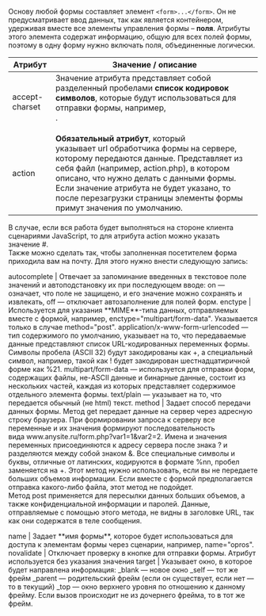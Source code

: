 Основу любой формы составляет элемент `<form>...</form>`. Он не предусматривает ввод данных, так как является контейнером, удерживая вместе все элементы управления формы – **поля**. Атрибуты этого элемента содержат информацию, общую для всех полей формы, поэтому в одну форму нужно включать поля, объединенные логически.

Атрибут | Значение / описание
------------- | ---------------
accept-charset | Значение атрибута представляет собой разделенный пробелами **список кодировок символов**, которые будут использоваться для отправки формы, например, <form accept-charset="ISO-8859-1">.
action | **Обязательный атрибут**, который указывает url обработчика формы на сервере, которому передаются данные. Представляет из себя файл (например, action.php), в котором описано, что нужно делать с данными формы. Если значение атрибута не будет указано, то после перезагрузки страницы элементы формы примут значения по умолчанию.  
В случае, если вся работа будет выполняться на стороне клиента сценариями JavaScript, то для атрибута action можно указать значение #.  
Также можно сделать так, чтобы заполненная посетителем форма приходила вам на почту. Для этого нужно внести следующую запись:  
<form action="mailto:адрес вашей электронной почты" enctype="text/plain"></form>
autocomplete | Отвечает за запоминание введенных в текстовое поле значений и автоподстановку их при последующем вводе:  
on — означает, что поле не защищено, и его значение можно сохранять и извлекать,  
off — отключает автозаполнение для полей форм.
enctype | Используется для указания **MIME**-типа данных, отправляемых вместе с формой, например, enctype="multipart/form-data". Указывается только в случае method="post".  
application/x-www-form-urlencoded — тип содержимого по умолчанию, указывает на то, что передаваемые данные представляют список URL-кодированных переменных формы. Символы пробела (ASCII 32) будут закодированы как +, а специальный символ, например, такой как ! будет закодирован шестнадцатиричной форме как %21.  
multipart/form-data — используется для отправки форм, содержащих файлы, не-ASCII данные и бинарные данные, состоит из нескольких частей, каждая из которых представляет содержимое отдельного элемента формы.  
text/plain — указывает на то, что передается обычный (не html) текст.
method | Задает способ передачи данных формы.  
Метод get передает данные на сервер через адресную строку браузера. При формировании запроса к серверу все переменные и их значения формируют последовательность вида www.anysite.ru/form.php?var1=1&var2=2. Имена и значения переменных присоединяются к адресу сервера после знака ? и разделяются между собой знаком &. Все специальные символы и буквы, отличные от латинских, кодируются в формате %nn, пробел заменяется на +. Этот метод нужно использовать, если вы не передаете больших объемов информации. Если вместе с формой предполагается отправка какого-либо файла, этот метод не подойдет.  
Метод post применяется для пересылки данных больших объемов, а также конфиденциальной информации и паролей. Данные, отправляемые с помощью этого метода, не видны в заголовке URL, так как они содержатся в теле сообщения.  
<form action="action.php" enctype="multipart/form-data" method="post"></form>
name | Задает **имя формы**, которое будет использоваться для доступа к элементам формы через сценарии, например, name="opros".
novalidate | Отключает проверку в кнопке для отправки формы. Атрибут используется без указания значения
target | Указывает окно, в которое будет направлена информация:  
_blank — новое окно  
_self — тот же фрейм  
_parent — родительский фрейм (если он существует, если нет — то в текущий)  
_top — окно верхнего уровня по отношению к данному фрейму. Если вызов происходит не из дочернего фрейма, то в тот же фрейм.